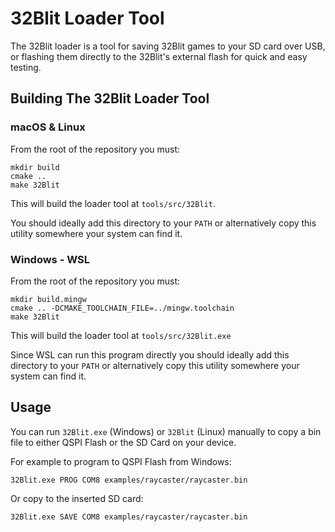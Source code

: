 # 32Blit Loader Tool

The 32Blit loader is a tool for saving 32Blit games to your SD card over USB, or flashing them directly to the 32Blit's external flash for quick and easy testing.

## Building The 32Blit Loader Tool

### macOS & Linux

From the root of the repository you must:

```
mkdir build
cmake ..
make 32Blit
```

This will build the loader tool at `tools/src/32Blit`.

You should ideally add this directory to your `PATH` or alternatively copy this utility somewhere your system can find it.

### Windows - WSL

From the root of the repository you must:

```
mkdir build.mingw
cmake .. -DCMAKE_TOOLCHAIN_FILE=../mingw.toolchain
make 32Blit
```

This will build the loader tool at `tools/src/32Blit.exe`

Since WSL can run this program directly you should ideally add this directory to your `PATH` or alternatively copy this utility somewhere your system can find it.

## Usage

You can run `32Blit.exe` (Windows) or `32Blit` (Linux) manually to copy a bin file to either QSPI Flash or the SD Card on your device.

For example to program to QSPI Flash from Windows:

```
32Blit.exe PROG COM8 examples/raycaster/raycaster.bin
```

Or copy to the inserted SD card:

```
32Blit.exe SAVE COM8 examples/raycaster/raycaster.bin
```